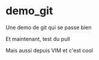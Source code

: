 # demo_git
Une demo de git qui se passe bien

Et maintenant, test du pull

Mais aussi depuis VIM et c'est cool
